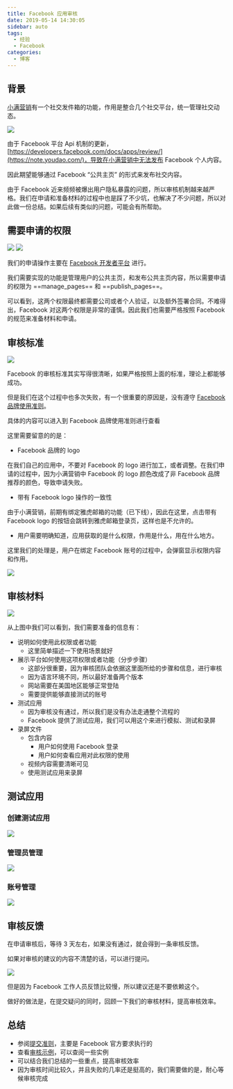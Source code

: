 ```yaml
---
title: Facebook 应用审核
date: 2019-05-14 14:30:05
sidebar: auto
tags:
  - 经验
  - Facebook
categories:
  - 博客
---
```


## 背景

[小满营销](https://crm.xiaoman.cn/marketing)有一个社交发件箱的功能，作用是整合几个社交平台，统一管理社交动态。

![](https://i.loli.net/2020/01/12/tFBpoe7xrcmuk2z.png)

由于 Facebook 平台 Api 机制的更新，[https://developers.facebook.com/docs/apps/review/](https://note.youdao.com/)，导致在小满营销中无法发布 Facebook 个人内容。

因此期望能够通过 Facebook “公共主页” 的形式来发布社交内容。

由于 Facebook 近来频频被爆出用户隐私暴露的问题，所以审核机制越来越严格。我们在申请和准备材料的过程中也是踩了不少坑，也解决了不少问题，所以对此做一份总结。如果后续有类似的问题，可能会有所帮助。

## 需要申请的权限

![](https://i.loli.net/2020/01/12/5i6gU3O9arKEfeh.png)
![](https://i.loli.net/2020/01/12/mIrkva4UHch1T6g.png)

我们的申请操作主要在 [Facebook 开发者平台](https://note.youdao.com/) 进行。

我们需要实现的功能是管理用户的公共主页，和发布公共主页内容，所以需要申请的权限为 ==manage_pages== 和 ==publish_pages==。

可以看到，这两个权限最终都需要公司或者个人验证，以及额外签署合同。不难得出，Facebook 对这两个权限是非常的谨慎。因此我们也需要严格按照 Facebook 的规范来准备材料和申请。

## 审核标准

![](https://i.loli.net/2020/01/12/rSLYJE6RGcuvBCq.png)

Facebook 的审核标准其实写得很清晰，如果严格按照上面的标准，理论上都能够成功。

但是我们在这个过程中也多次失败，有一个很重要的原因是，没有遵守 [Facebook 品牌使用准则](https://developers.facebook.com/docs/facebook-login/userexperience/#buttondesign)。

具体的内容可以进入到 Facebook 品牌使用准则进行查看

这里需要留意的的是：

- Facebook 品牌的 logo

在我们自己的应用中，不要对 Facebook 的 logo 进行加工，或者调整。在我们申请的过程中，因为小满营销中 Facebook 的 logo 颜色改成了非 Facebook 品牌推荐的颜色，导致申请失败。

- 带有 Facebook logo 操作的一致性

由于小满营销，前期有绑定雅虎邮箱的功能（已下线），因此在这里，点击带有 Facebook logo 的按钮会跳转到雅虎邮箱登录页，这样也是不允许的。

- 用户需要明确知道，应用获取的是什么权限，作用是什么，用在什么地方。

这里我们的处理是，用户在绑定 Facebook 账号的过程中，会弹窗显示权限内容和作用。

![](https://i.loli.net/2020/01/12/vMbztnGqiK3F918.png)

## 审核材料

![](https://i.loli.net/2020/01/12/Xo18HSxqyTct5rG.png)

从上图中我们可以看到，我们需要准备的信息有：

- 说明如何使用此权限或者功能
  - 这里简单描述一下使用场景就好
- 展示平台如何使用这项权限或者功能（分步步骤）
  - 这部分很重要，因为审核团队会依据这里面所给的步骤和信息，进行审核
  - 因为语言环境不同，所以最好准备两个版本
  - 网站需要在美国地区能够正常登陆
  - 需要提供能够直接测试的账号
- 测试应用
  - 因为审核没有通过，所以我们是没有办法走通整个流程的
  - Facebook 提供了测试应用，我们可以用这个来进行模拟、测试和录屏
- 录屏文件
  - 包含内容
    - 用户如何使用 Facebook 登录
    - 用户如何查看应用对此权限的使用
  - 视频内容需要清晰可见
  - 使用测试应用来录屏

## 测试应用

### 创建测试应用

![](https://i.loli.net/2020/01/12/gEiz3BJ1ls2e4XV.png)

### 管理员管理

![](https://i.loli.net/2020/01/12/bN84FBSfsHRZxo5.png)

### 账号管理

![](https://i.loli.net/2020/01/12/NzqKGJ7PxIXTFU9.png)

## 审核反馈

在申请审核后，等待 3 天左右，如果没有通过，就会得到一条审核反馈。

如果对审核的建议的内容不清楚的话，可以进行提问。

![](https://i.loli.net/2020/01/12/JbClZxNuDMYVi8Q.png)

但是因为 Facebook 工作人员反馈比较慢，所以建议还是不要依赖这个。

做好的做法是，在提交疑问的同时，回顾一下我们的审核材料，提高审核效率。

## 总结

- 参阅[提交准则](https://developers.facebook.com/docs/apps/review/submission-guidelines)，主要是 Facebook 官方要求执行的
- 查看[审核示例](https://developers.facebook.com/docs/apps/review/?translation)，可以查阅一些实例
- 可以结合我们总结的一些重点，提高审核效率
- 因为审核时间比较久，并且失败的几率还是挺高的，我们需要做的是，耐心等候审核完成
